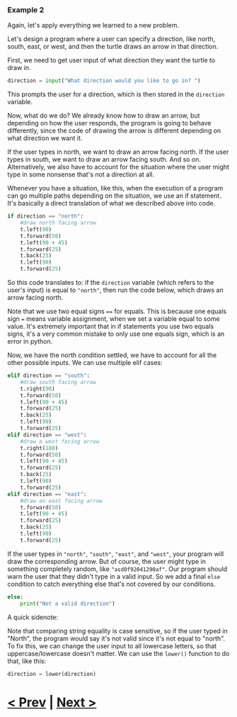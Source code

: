 ### Example 2

Again, let's apply everything we learned to a new problem.

Let's design a program where a user can specify a direction, like north, south, east, or west, and then the turtle draws an arrow in that direction. 

First, we need to get user input of what direction they want the turtle to draw in. 

```python
direction = input("What direction would you like to go in? ")
```

This prompts the user for a direction, which is then stored in the `direction` variable.

Now, what do we do? We already know how to draw an arrow, but depending on how the user responds, the program is going to behave differently, since the code of drawing the arrow is different depending on what direction we want it. 

If the user types in north, we want to draw an arrow facing north. If the user types in south, we want to draw an arrow facing south. And so on. Alternatively, we also have to account for the situation where the user might type in some nonsense that's not a direction at all. 

Whenever you have a situation, like this, when the execution of a program can go multiple paths depending on the situation, we use an if statement. It's basically a direct translation of what we described above into code.

```python
if direction == "north":
    #draw north facing arrow
    t.left(90)
    t.forward(50)
    t.left(90 + 45)
    t.forward(25)
    t.back(25)
    t.left(90)
    t.forward(25)
```

So this code translates to: if the `direction` variable (which refers to the user's input) is equal to `"north"`, then run the code below, which draws an arrow facing north. 

Note that we use two equal signs `==` for equals. This is because one equals sign `=` means variable assignment, when we set a variable equal to some value. It's extremely important that in if statements you use two equals signs, it's a very common mistake to only use one equals sign, which is an error in python. 

Now, we have the north condition settled, we have to account for all the other possible inputs. We can use multiple elif cases:

```python
elif direction == "south":
    #draw south facing arrow
    t.right(90)
    t.forward(50)
    t.left(90 + 45)
    t.forward(25)
    t.back(25)
    t.left(90)
    t.forward(25)
elif direction == "west":
    #draw a west facing arrow
    t.right(180)
    t.forward(50)
    t.left(90 + 45)
    t.forward(25)
    t.back(25)
    t.left(90)
    t.forward(25)
elif direction == "east":
    #draw an east facing arrow
    t.forward(50)
    t.left(90 + 45)
    t.forward(25)
    t.back(25)
    t.left(90)
    t.forward(25)
```

If the user types in `"north"`, `"south"`, `"east"`, and `"west"`, your program will draw the corresponding arrow. But of course, the user might type in something completely random, like `"asd0f92041290af"`. Our program should warn the user that they didn't type in a valid input. So we add a final `else` condition to catch everything else that's not covered by our conditions.

```python
else:
    print("Not a valid direction")
```

A quick sidenote:

Note that comparing string equality is case sensitive, so if the user typed in "North", the program would say it's not valid since it's not equal to "north". To fix this, we can change the user input to all lowercase letters, so that uppercase/lowercase doesn't matter. We can use the `lower()` function to do that, like this:

```python
direction = lower(direction)
```

# [< Prev](https://github.com/Kevun1/hillsHacksWorkshop/blob/master/pages/ifstatement.md) | [Next >](https://github.com/Kevun1/hillsHacksWorkshop/blob/master/pages/forloop.md)
